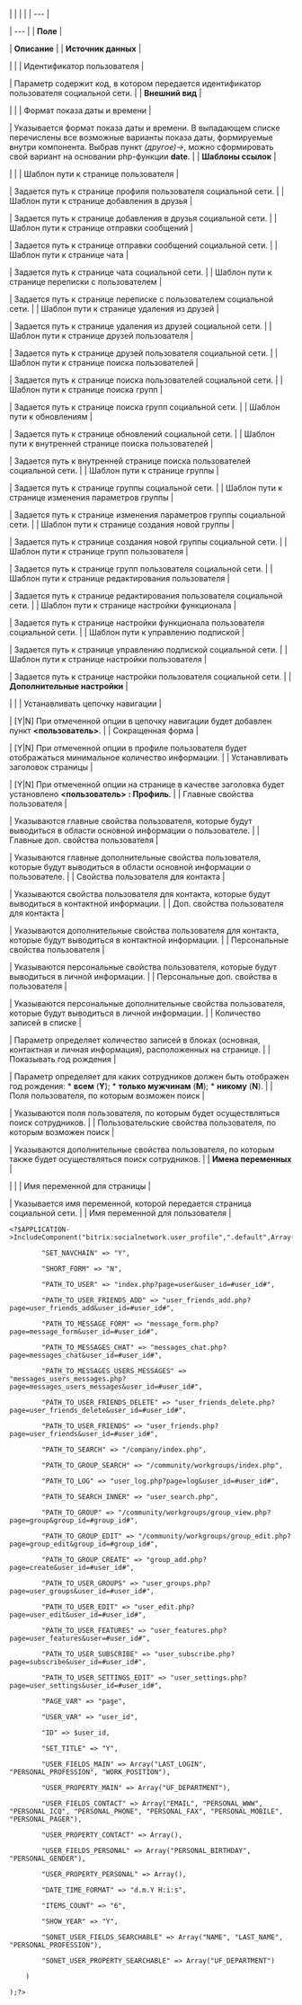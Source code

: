 |  |  |  |
| --- |

| --- |
| **Поле** |

| **Описание** |
| **Источник данных** |

| |
| Идентификатор пользователя |

| Параметр содержит код, в котором передается идентификатор пользователя социальной сети. |
| **Внешний вид** |

| |
| Формат показа даты и времени |

| Указывается формат показа даты и времени. В выпадающем списке перечислены все возможные варианты показа даты, формируемые внутри компонента. Выбрав пункт *(другое)->*, можно сформировать свой вариант на основании php-функции **date**. |
| **Шаблоны ссылок** |

| |
| Шаблон пути к странице пользователя |

| Задается путь к странице профиля пользователя социальной сети. |
| Шаблон пути к странице добавления в друзья |

| Задается путь к странице добавления в друзья социальной сети. |
| Шаблон пути к странице отправки сообщений |

| Задается путь к странице отправки сообщений социальной сети. |
| Шаблон пути к странице чата |

| Задается путь к странице чата социальной сети. |
| Шаблон пути к странице переписки с пользователем |

| Задается путь к странице переписке с пользователем социальной сети. |
| Шаблон пути к странице удаления из друзей |

| Задается путь к странице удаления из друзей социальной сети. |
| Шаблон пути к странице друзей пользователя |

| Задается путь к странице друзей пользователя социальной сети. |
| Шаблон пути к странице поиска пользователей |

| Задается путь к странице поиска пользователей социальной сети. |
| Шаблон пути к странице поиска групп |

| Задается путь к странице поиска групп социальной сети. |
| Шаблон пути к обновлениям |

| Задается путь к странице обновлений социальной сети. |
| Шаблон пути к внутренней странице поиска пользователей |

| Задается путь к внутренней странице поиска пользователей социальной сети. |
| Шаблон пути к странице группы |

| Задается путь к странице группы социальной сети. |
| Шаблон пути к странице изменения параметров группы |

| Задается путь к странице изменения параметров группы социальной сети. |
| Шаблон пути к странице создания новой группы |

| Задается путь к странице создания новой группы социальной сети. |
| Шаблон пути к странице групп пользователя |

| Задается путь к странице групп пользователя социальной сети. |
| Шаблон пути к странице редактирования пользователя |

| Задается путь к странице редактирования пользователя социальной сети. |
| Шаблон пути к странице настройки функционала |

| Задается путь к странице настройки функционала пользователя социальной сети. |
| Шаблон пути к управлению подпиской |

| Задается путь к странице управлению подпиской социальной сети. |
| Шаблон пути к странице настройки пользователя |

| Задается путь к странице настройки пользователя социальной сети. |
| **Дополнительные настройки** |

| |
| Устанавливать цепочку навигации |

| [Y|N] При отмеченной опции в цепочку навигации будет добавлен пункт **<пользователь>**. |
| Сокращенная форма |

| [Y|N] При отмеченной опции в профиле пользователя будет отображаться минимальное количество информации. |
| Устанавливать заголовок страницы |

| [Y|N] При отмеченной опции на странице в качестве заголовка будет установлено **<пользователь> : Профиль**. |
| Главные свойства пользователя |

| Указываются главные свойства пользователя, которые будут выводиться в области основной информации о пользователе. |
| Главные доп. свойства пользователя |

| Указываются главные дополнительные свойства пользователя, которые будут выводиться в области основной информации о пользователе. |
| Свойства пользователя для контакта |

| Указываются свойства пользователя для контакта, которые будут выводиться в контактной информации. |
| Доп. свойства пользователя для контакта |

| Указываются дополнительные свойства пользователя для контакта, которые будут выводиться в контактной информации. |
| Персональные свойства пользователя |

| Указываются персональные свойства пользователя, которые будут выводиться в личной информации. |
| Персональные доп. свойства в пользователя |

| Указываются персональные дополнительные свойства пользователя, которые будут выводиться в личной информации. |
| Количество записей в списке |

| Параметр определяет количество записей в блоках (основная, контактная и личная информация), расположенных на странице. |
| Показывать год рождения |

| Параметр определяет для каких сотрудников должен быть отображен год рождения:  * **всем** (**Y**); * **только мужчинам** (**M**); * **никому** (**N**). |
| Поля пользователя, по которым возможен поиск |

| Указываются поля пользователя, по которым будет осуществляться поиск сотрудников. |
| Пользовательские свойства пользователя, по которым возможен поиск |

| Указываются дополнительные свойства пользователя, по которым также будет осуществляться поиск сотрудников. |
| **Имена переменных** |

| |
| Имя переменной для страницы |

| Указывается имя переменной, которой передается страница социальной сети. |
| Имя переменной для пользователя |

```
<?$APPLICATION->IncludeComponent("bitrix:socialnetwork.user_profile",".default",Array(

        "SET_NAVCHAIN" => "Y", 

        "SHORT_FORM" => "N", 

        "PATH_TO_USER" => "index.php?page=user&user_id=#user_id#", 

        "PATH_TO_USER_FRIENDS_ADD" => "user_friends_add.php?page=user_friends_add&user_id=#user_id#", 

        "PATH_TO_MESSAGE_FORM" => "message_form.php?page=message_form&user_id=#user_id#", 

        "PATH_TO_MESSAGES_CHAT" => "messages_chat.php?page=messages_chat&user_id=#user_id#", 

        "PATH_TO_MESSAGES_USERS_MESSAGES" => "messages_users_messages.php?page=messages_users_messages&user_id=#user_id#", 

        "PATH_TO_USER_FRIENDS_DELETE" => "user_friends_delete.php?page=user_friends_delete&user_id=#user_id#", 

        "PATH_TO_USER_FRIENDS" => "user_friends.php?page=user_friends&user_id=#user_id#", 

        "PATH_TO_SEARCH" => "/company/index.php", 

        "PATH_TO_GROUP_SEARCH" => "/community/workgroups/index.php", 

        "PATH_TO_LOG" => "user_log.php?page=log&user_id=#user_id#", 

        "PATH_TO_SEARCH_INNER" => "user_search.php", 

        "PATH_TO_GROUP" => "/community/workgroups/group_view.php?page=group&group_id=#group_id#", 

        "PATH_TO_GROUP_EDIT" => "/community/workgroups/group_edit.php?page=group_edit&group_id=#group_id#", 

        "PATH_TO_GROUP_CREATE" => "group_add.php?page=create&user_id=#user_id#", 

        "PATH_TO_USER_GROUPS" => "user_groups.php?page=user_groups&user_id=#user_id#", 

        "PATH_TO_USER_EDIT" => "user_edit.php?page=user_edit&user_id=#user_id#", 

        "PATH_TO_USER_FEATURES" => "user_features.php?page=user_features&user=#user_id#", 

        "PATH_TO_USER_SUBSCRIBE" => "user_subscribe.php?page=subscribe&user_id=#user_id#", 

        "PATH_TO_USER_SETTINGS_EDIT" => "user_settings.php?page=user_settings&user_id=#user_id#", 

        "PAGE_VAR" => "page", 

        "USER_VAR" => "user_id", 

        "ID" => $user_id, 

        "SET_TITLE" => "Y", 

        "USER_FIELDS_MAIN" => Array("LAST_LOGIN", "PERSONAL_PROFESSION", "WORK_POSITION"), 

        "USER_PROPERTY_MAIN" => Array("UF_DEPARTMENT"), 

        "USER_FIELDS_CONTACT" => Array("EMAIL", "PERSONAL_WWW", "PERSONAL_ICQ", "PERSONAL_PHONE", "PERSONAL_FAX", "PERSONAL_MOBILE", "PERSONAL_PAGER"), 

        "USER_PROPERTY_CONTACT" => Array(), 

        "USER_FIELDS_PERSONAL" => Array("PERSONAL_BIRTHDAY", "PERSONAL_GENDER"), 

        "USER_PROPERTY_PERSONAL" => Array(), 

        "DATE_TIME_FORMAT" => "d.m.Y H:i:s", 

        "ITEMS_COUNT" => "6", 

        "SHOW_YEAR" => "Y", 

        "SONET_USER_FIELDS_SEARCHABLE" => Array("NAME", "LAST_NAME", "PERSONAL_PROFESSION"), 

        "SONET_USER_PROPERTY_SEARCHABLE" => Array("UF_DEPARTMENT")  

    )

);?>


```